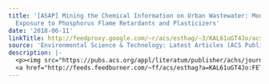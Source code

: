 ```yaml
---
title: '[ASAP] Mining the Chemical Information on Urban Wastewater: Monitoring Human
  Exposure to Phosphorus Flame Retardants and Plasticizers'
date: '2018-06-11'
linkTitle: http://feedproxy.google.com/~r/acs/esthag/~3/KAL61uGT4Jo/acs.est.8b01279
source: 'Environmental Science & Technology: Latest Articles (ACS Publications)'
description: |-
  <p><img src="https://pubs.acs.org/appl/literatum/publisher/achs/journals/content/esthag/0/esthag.ahead-of-print/acs.est.8b01279/20180611/images/medium/es-2018-012797_0004.gif" alt="TOC Graphic"/></p><div><cite>Environmental Science & Technology</cite></div><div>DOI: 10.1021/acs.est.8b01279</div><div class="feedflare">
  <a href="http://feeds.feedburner.com/~ff/acs/esthag?a=KAL61uGT4Jo:FETxhdXl56s:yIl2AUoC8zA"><img src="http://feeds.feedburner.com/~ff/acs/esthag?d=yIl2AUoC8zA" border="0"></img></a>
---
```

